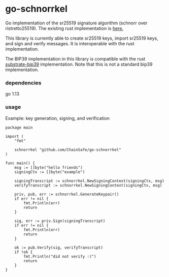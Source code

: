 # go-schnorrkel

Go implementation of the sr25519 signature algorithm (schnorr over
ristretto25519). The existing rust implementation is
[here.](https://github.com/w3f/schnorrkel)

This library is currently able to create sr25519 keys, import sr25519 keys, and
sign and verify messages. It is interoperable with the rust implementation.

The BIP39 implementation in this library is compatible with the rust
[substrate-bip39](https://github.com/paritytech/substrate-bip39) implementation.
Note that this is not a standard bip39 implementation.

### dependencies

go 1.13

### usage

Example: key generation, signing, and verification

```
package main

import (
	"fmt"

	schnorrkel "github.com/ChainSafe/go-schnorrkel"
)

func main() {
	msg := []byte("hello friends")
	signingCtx := []byte("example")

	signingTranscript := schnorrkel.NewSigningContext(signingCtx, msg)
	verifyTranscript := schnorrkel.NewSigningContext(signingCtx, msg)

	priv, pub, err := schnorrkel.GenerateKeypair()
	if err != nil {
		fmt.Println(err)
		return
	}

	sig, err := priv.Sign(signingTranscript)
	if err != nil {
		fmt.Println(err)
		return
	}

	ok := pub.Verify(sig, verifyTranscript)
	if !ok {
		fmt.Println("did not verify :(")
		return
	}
}

```
